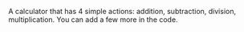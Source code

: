 A calculator that has 4 simple actions: addition, subtraction, division, multiplication. You can add a few more in the code.
